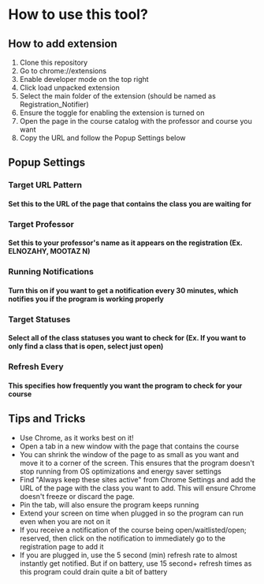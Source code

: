# How to use this tool?

## How to add extension
1. Clone this repository
1. Go to chrome://extensions
1. Enable developer mode on the top right
1. Click load unpacked extension
1. Select the main folder of the extension (should be named as Registration_Notifier)
1. Ensure the toggle for enabling the extension is turned on
1. Open the page in the course catalog with the professor and course you want
1. Copy the URL and follow the Popup Settings below


## Popup Settings

### Target URL Pattern
#### Set this to the URL of the page that contains the class you are waiting for

### Target Professor
#### Set this to your professor's name as it appears on the registration (Ex. ELNOZAHY, MOOTAZ N)

### Running Notifications
#### Turn this on if you want to get a notification every 30 minutes, which notifies you if the program is working properly

### Target Statuses
#### Select all of the class statuses you want to check for (Ex. If you want to only find a class that is open, select just open)

### Refresh Every
#### This specifies how frequently you want the program to check for your course


## Tips and Tricks
* Use Chrome, as it works best on it!
* Open a tab in a new window with the page that contains the course
* You can shrink the window of the page to as small as you want and move it to a corner of the screen. This ensures that the program doesn't stop running from OS optimizations and energy saver settings
* Find "Always keep these sites active" from Chrome Settings and add the URL of the page with the class you want to add. This will ensure Chrome doesn't freeze or discard the page.
* Pin the tab, will also ensure the program keeps running
* Extend your screen on time when plugged in so the program can run even when you are not on it
* If you receive a notification of the course being open/waitlisted/open; reserved, then click on the notification to immediately go to the registration page to add it
* If you are plugged in, use the 5 second (min) refresh rate to almost instantly get notified. But if on battery, use 15 second+ refresh times as this program could drain quite a bit of battery